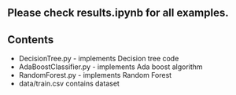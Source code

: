 ## Please check results.ipynb for all examples. 
## Contents
- DecisionTree.py - implements Decision tree code
- AdaBoostClassifier.py - implements Ada boost algorithm
- RandomForest.py - implements Random Forest
- data/train.csv contains dataset